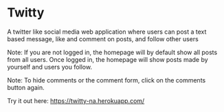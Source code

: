 # Twitty
A twitter like social media web application where users can post a text based message, like and comment on posts, and follow other users

Note: If you are not logged in, the homepage will by default show all posts from all users. Once logged in, the homepage will show posts made by yourself and users you follow.

Note: To hide comments or the comment form, click on the comments button again.

Try it out here: https://twitty-na.herokuapp.com/
